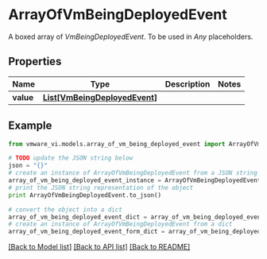 # ArrayOfVmBeingDeployedEvent

A boxed array of *VmBeingDeployedEvent*. To be used in *Any* placeholders. 

## Properties
Name | Type | Description | Notes
------------ | ------------- | ------------- | -------------
**value** | [**List[VmBeingDeployedEvent]**](VmBeingDeployedEvent.md) |  | 

## Example

```python
from vmware_vi.models.array_of_vm_being_deployed_event import ArrayOfVmBeingDeployedEvent

# TODO update the JSON string below
json = "{}"
# create an instance of ArrayOfVmBeingDeployedEvent from a JSON string
array_of_vm_being_deployed_event_instance = ArrayOfVmBeingDeployedEvent.from_json(json)
# print the JSON string representation of the object
print ArrayOfVmBeingDeployedEvent.to_json()

# convert the object into a dict
array_of_vm_being_deployed_event_dict = array_of_vm_being_deployed_event_instance.to_dict()
# create an instance of ArrayOfVmBeingDeployedEvent from a dict
array_of_vm_being_deployed_event_form_dict = array_of_vm_being_deployed_event.from_dict(array_of_vm_being_deployed_event_dict)
```
[[Back to Model list]](../README.md#documentation-for-models) [[Back to API list]](../README.md#documentation-for-api-endpoints) [[Back to README]](../README.md)


